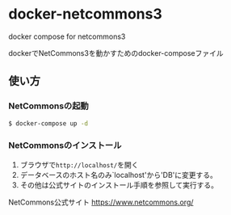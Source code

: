 # docker-netcommons3
docker compose for netcommons3

dockerでNetCommons3を動かすためのdocker-composeファイル

## 使い方
### NetCommonsの起動
```bash
$ docker-compose up -d
```
### NetCommonsのインストール
1. ブラウザで`http://localhost/`を開く
1. データベースのホスト名のみ`localhost'から'DB'に変更する。
2. その他は公式サイトのインストール手順を参照して実行する。

NetCommons公式サイト
https://www.netcommons.org/
